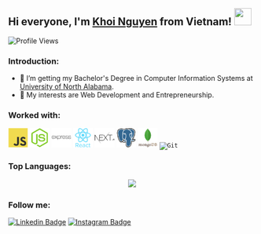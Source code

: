 ## Hi everyone, I'm [Khoi Nguyen](https://bit.ly/khoiuna) from Vietnam! <img src="https://raw.githubusercontent.com/TheDudeThatCode/TheDudeThatCode/master/Assets/Hi.gif" width=35 height=35>

![Profile Views](https://komarev.com/ghpvc/?username=khoiuna&style=flat-square)

### Introduction:

- 💼 I’m getting my Bachelor's Degree in Computer Information Systems at [University of North Alabama](https://una.edu/).
- 🤔 My interests are Web Development and Entrepreneurship.
  <br/>

### Worked with:

<code><img height="40" src="https://raw.githubusercontent.com/devicons/devicon/40cd6bc89a299dc50ac289f8e3b071d0dff49d9c/icons/javascript/javascript-original.svg" title="Javascript"></code>
<code><img height="40" src="https://raw.githubusercontent.com/devicons/devicon/40cd6bc89a299dc50ac289f8e3b071d0dff49d9c/icons/nodejs/nodejs-original.svg" title="NodeJS"></code>
<code><img height="40" src="https://raw.githubusercontent.com/devicons/devicon/master/icons/express/express-original-wordmark.svg" title="ExpressJS"></code>
<code><img height="40" src="https://raw.githubusercontent.com/devicons/devicon/40cd6bc89a299dc50ac289f8e3b071d0dff49d9c/icons/react/react-original-wordmark.svg" title="React"></code>
<code><img height="40" src="https://raw.githubusercontent.com/devicons/devicon/master/icons/nextjs/nextjs-original-wordmark.svg" title="NextJS"></code>
<code><img height="40" src="https://raw.githubusercontent.com/devicons/devicon/40cd6bc89a299dc50ac289f8e3b071d0dff49d9c/icons/postgresql/postgresql-original.svg" title="PostgreSQL"></code>
<code><img height="40" src="https://raw.githubusercontent.com/devicons/devicon/master/icons/mongodb/mongodb-original-wordmark.svg" title="MongoDB"></code>
<code><img height="40" src="https://www.vectorlogo.zone/logos/git-scm/git-scm-icon.svg" title="Git"></code>

### Top Languages:

<p align="center">
<a href = "https://github.com/khoiuna">
  <img src="https://github-readme-stats-aj8vj7k8x.vercel.app/api/top-langs/?username=khoiuna&layout=compact&title_color=ffc857&icon_color=8ac926&text_color=daf7dc&bg_color=151515&card_width=400">
</a>
</p>

### Follow me:

[![Linkedin Badge](https://img.shields.io/badge/-khoiuna-blue?style=flat-circle&logo=Linkedin&logoColor=white&link=https://www.linkedin.com/in/khoiuna/)](https://www.linkedin.com/in/khoiuna/) [![Instagram Badge](https://img.shields.io/badge/-@khoi.una/-e02c73?style=flat-circle&labelColor=e02c73&logo=Instagram&logoColor=white&link=https://www.instagram.com/khoi.una/)](https://www.instagram.com/khoi.una/)

